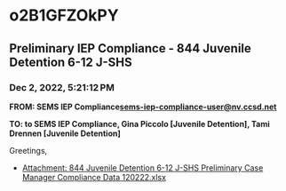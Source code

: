 # o2B1GFZOkPY
## Preliminary IEP Compliance - 844 Juvenile Detention 6-12 J-SHS
### Dec 2, 2022, 5:21:12 PM
**FROM: SEMS IEP Compliance<sems-iep-compliance-user@nv.ccsd.net>**

**TO: to SEMS IEP Compliance, Gina Piccolo [Juvenile Detention], Tami Drennen [Juvenile Detention]**


Greetings, 





* [Attachment: 844 Juvenile Detention 6-12 J-SHS Preliminary Case Manager Compliance Data 120222.xlsx](o2B1GFZOkPY-attachment-1.xlsx)
